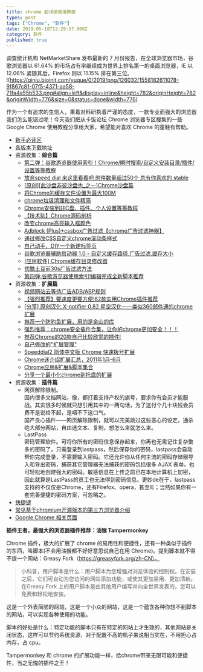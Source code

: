```yaml
---
title: chrome 超详细使用教程
types: post
tags: ["Chrome", "软件"]
date: 2019-05-18T12:29:57.000Z
category: 软件
published: true
---
```


调查统计机构 NetMarketShare 发布最新的 7 月份报告，在全球浏览器市场，谷歌浏览器以 61.64% 的市场占有率继续成为世界上排名第一的桌面浏览器，IE 以 12.06% 紧随其后，Firefox 则以 11.15% 排在第三位。<br />!(https://qiniu.bioinit.com/yuque/0/2019/png/126032/1558182611078-9f867c81-07f5-4371-aa58-71fa4a55b533.png#align=left&display=inline&height=782&originHeight=782&originWidth=776&size=0&status=done&width=776)

作为一个有追求的生信人，秉着对科研执着严谨的态度，一款专业而强大的浏览器我们怎么能错过呢！今天我们把从卡饭论坛 Chrome 浏览器专区搜集的一些 Google Chrome 使用教程分享给大家，希望能对喜欢 Chrome 的童鞋有帮助。

- [新手必读区](https://bbs.kafan.cn/forum.php?mod=viewthread&tid=984403&page=1#pid191955358)
- [各版本下载地址](https://bbs.kafan.cn/forum.php?mod=viewthread&tid=984403&page=1#pid19195543)
- 资源收集：**综合篇**
  - [第二弹：谷歌游览器使用索引！Chrome/瞬时搜索/自定义安装目录/插件/设置等等教程](http://bbs.kafan.cn/thread-840991-1-1.html)
  - [放弃speed dial 来这里看看吧 附件数量超过50个 总有你喜欢的 stable](http://bbs.kafan.cn/thread-929554-1-1.html)
  - [[原创][此沙盘非彼沙盘也_之一]Chrome沙盘篇](http://bbs.kafan.cn/thread-858761-1-1.html)
  - [将Chrome的缓存文件设置为最大100M](http://bbs.kafan.cn/thread-866484-1-1.html)
  - [chrome垃圾清理和文件精简](http://bbs.kafan.cn/thread-863479-1-1.html)
  - [Chrome安装到非C盘、插件、个人设置等等教程](http://bbs.kafan.cn/thread-865588-1-1.html)
  - [【技术贴】Chrome源码剖析](http://bbs.kafan.cn/thread-716167-1-1.html)
  - [改变chrome高亮输入框颜色](http://bbs.kafan.cn/thread-766877-1-1.html)
  - [Adblock (Plus)+cssbox广告过滤【chrome广告过滤神器】](http://bbs.kafan.cn/thread-803683-1-1.html)
  - [通过修改CSS自定义chrome滚动条样式](http://bbs.kafan.cn/thread-1041710-1-1.html)
  - [自己动手，DIY一个新建标签页](http://bbs.kafan.cn/forum.php?mod=viewthread&tid=1046868)
  - [谷歌浏览器辅助启动器 1.0 - 自定义缓存路径,广告过滤,缓存大小](http://bbs.kafan.cn/thread-1073040-1-1.html)
  - [[应用软件] Chrome缓存目录修改器](http://bbs.kafan.cn/thread-1072463-1-1.html)
  - [优酷土豆前30s广告过滤方法](http://bbs.kafan.cn/thread-1029738-1-1.html)
  - [第四弹:谷歌游览器使用索引!编辑完成全新脚本推荐](http://bbs.kafan.cn/thread-1092697-1-1.html)
- 资源收集：**扩展篇**
  - [视频网站去等待广告ADB/ABP规则](http://bbs.kafan.cn/thread-1020949-1-1.html)
  - [【强烈推荐】要速度更要方便!62款实用Chrome插件推荐](http://bbs.kafan.cn/thread-644937-1-1.html)
  - [[分享] 原创汉化 X-notifier 0.82 星空汉化——类似360邮件通的chrome扩展](http://bbs.kafan.cn/thread-1005404-1-1.html)
  - [推荐一个防钓鱼扩展，用的是金山的库](http://bbs.kafan.cn/thread-1002916-1-1.html)
  - [强烈推荐：chrome安全插件合集，让你的chrome更加安全！！！](http://bbs.kafan.cn/thread-957029-1-1.html)
  - [推荐Chrome的20款自己比较欣赏的插件!](http://bbs.kafan.cn/thread-893054-1-1.html)
  - [自己修改的"扩展管理"](http://bbs.kafan.cn/thread-889525-1-1.html)
  - [Speeddial2 简体中文版 Chrome 快速拨号扩展](http://bbs.kafan.cn/thread-1007004-1-1.html)
  - [Chrome迷介绍扩展汇总，2011年1月-6月](http://bbs.kafan.cn/thread-1011199-1-1.html)
  - [Chrome应用&扩展&脚本集合](http://bbs.kafan.cn/thread-1040672-1-1.html)
  - [分享一个最小化chrome到托盘的扩展](http://bbs.kafan.cn/thread-1084630-1-1.html)
- 资源收集：**插件篇**
  - 网页解除限制。<br />
国内很多文档网站，像，都打着支持产权的旗号，要求你有会员才能服战。其实很多时候就只想引用其中的一两句话，为了这付个几十块钱会员费不是说给不起，是咽不下这口气。<br />
国产良心插件——网页解除限制，就可以完美跳过这些恶心的设定，通杀绝大部分网站，自由选文本、复制，想怎么来就怎么来。
  - LastPass<br />
密码管理软件。可将你所有的密码信息保存起来，你再也无需记住复杂繁多的密码了，只需登录到lastpass，然后保存你的密码，lastpass会自动帮你完成登录，不需要输入密码。它还允许你从任何主流的密码存储器导入和导出密码，捕获其它管理器无法捕获的密码包括很多 AJAX 表单。也可轻松地创建强大的密码。敏感信息在上传之前已在本地计算机上加密，因此就算是LastPass的员工也无法得到密码信息。更妙de在于，lastpass支持的不仅仅是Chrome，还有Firefox、opera，甚至IE；当然如果你有一套完善便捷的密码方案，可忽略之。
- [快捷键](http://bbs.kafan.cn/forum.php?mod=redirect&goto=findpost&ptid=984403&pid=19195849&fromuid=487958)
- [常见基于chromium开源版本的第三方浏览器介绍](http://bbs.kafan.cn/forum.php?mod=redirect&goto=findpost&ptid=984403&pid=19195861&fromuid=487958)
- [Google Chrome 相关页面](http://bbs.kafan.cn/forum.php?mod=redirect&goto=findpost&ptid=984403&pid=19195865&fromuid=487958)


**插件王者，最强大的浏览器插件推荐：油猴 Tampermonkey**

Chrome 插件，极大的扩展了 chrome 的易用性和便捷性，还有一种类似于插件的东西，叫脚本(不会用油猴都不好好意思说自己在用 Chrome)。提到脚本就不得不提一个网站：Greasy Fork（https://greasyfork.org/zh-CN）。

> 小科普，用户脚本是什么：用户脚本为您增强对浏览体验的控制权。在安装之后，它们可自动为您访问的网站添加功能，或使其更加易用、更加清新。在Greasy Fork 上的用户脚本是由其他用户编写并向全世界发表的，您可以免费和轻松地安装。


这是一个外表简陋的网站，这是一个小众的网站，这是一个蕴含各种你想不到脚本的网站，可以实现各种使用的功能。

脚本的好处是什么：特定功能的脚本只有在特定的网站上才生效的，其他网站是关闭状态，这样可以节约系统资源，对于配置不高的机子来说相当实在，不用担心占内存，占 cpu。

Tampermonkey 和 chrome 的扩展功能一样，给chrome带来无限可能和便捷性，当之无愧的插件之王！
